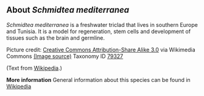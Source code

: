 **About *Schmidtea mediterranea***
-------------------------
*Schmidtea mediterranea* is a freshwater triclad that lives in 
southern Europe and Tunisia. It is a model for regeneration, stem 
cells and development of tissues such as the brain and germline.


Picture credit: [Creative Commons Attribution-Share Alike 3.0](https://creativecommons.org/licenses/by-sa/3.0) via Wikimedia Commons [(Image source)](https://en.wikipedia.org/wiki/File:Smed_distribution.png)
Taxonomy ID [79327](https://www.uniprot.org/taxonomy/79327)

(Text from [Wikipedia](https://en.wikipedia.org/).)

**More information**
General information about this species can be found in [Wikipedia](https://en.wikipedia.org/wiki/Schmidtea_mediterranea)
